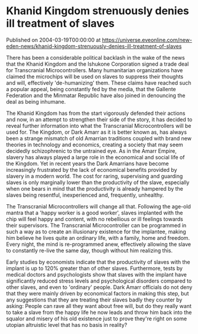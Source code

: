 # Khanid Kingdom strenuously denies ill treatment of slaves
Published on 2004-03-19T00:00:00 at https://universe.eveonline.com/new-eden-news/khanid-kingdom-strenuously-denies-ill-treatment-of-slaves

There has been a considerable political backlash in the wake of the news that the Khanid Kingdom and the Ishukone Corporation signed a trade deal for Transcranial Microcontrollers. Many humanitarian organizations have claimed the microchips will be used on slaves to suppress their thoughts and will, effectively 'de-humanizing' them. These claims have reached such a popular appeal, being constantly fed by the media, that the Gallente Federation and the Minmatar Republic have also joined in denouncing the deal as being inhumane.  
  
The Khanid Kingdom has from the start vigorously defended their actions and now, in an attempt to strengthen their side of the story, it has decided to reveal further information into what the Transcranial Microcontrollers will be used for. The Kingdom, or Dark Amarr as it is better known as, has always been a strange mismatch of old Amarrian traditions coupled with brand new theories in technology and economics, creating a society that may seem decidedly schizophrenic to the untrained eye. As in the Amarr Empire, slavery has always played a large role in the economical and social life of the Kingdom. Yet in recent years the Dark Amarrians have become increasingly frustrated by the lack of economical benefits provided by slavery in a modern world. The cost for raring, supervising and guarding slaves is only marginally lower than the productivity of the slave, especially when one bears in mind that the productivity is already hampered by the slaves being resentful, inexperienced and, frequently, unhealthy.  
  
The Transcranial Microcontrollers will change all that. Following the age-old mantra that a 'happy worker is a good worker', slaves implanted with the chip will feel happy and content, with no rebellious or ill feelings towards their supervisors. The Transcranial Microcontroller can be programmed in such a way as to create an illusionary existence for the implantee, making him believe he lives quite an ordinary life, with a family, home and freedom. Every night, the mind is re-programmed anew, effectively allowing the slave to constantly re-live the same day, though without him realizing this.  
  
Early studies by economists indicate that the productivity of slaves with the implant is up to 120% greater than of other slaves. Furthermore, tests by medical doctors and psychologists show that slaves with the implant have significantly reduced stress levels and psychological disorders compared to other slaves, and even to 'ordinary' people. Dark Amarr officials do not deny that they were mainly driven by economical factors in making this step, but any suggestions that they are treating their slaves badly they counter by asking: People can rave all they want about free will, but do they really want to take a slave from the happy life he now leads and throw him back into the squalor and misery of his old existence just to prove they're right on some utopian altruistic level that has no basis in reality?
